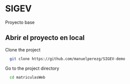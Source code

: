 
# SIGEV

Proyecto base


## Abrir el proyecto en local

Clone the project

```bash
  git clone https://github.com/manuelperezg/SIGEV-demo
```

Go to the project directory

```bash
  cd matriculasWeb
```


